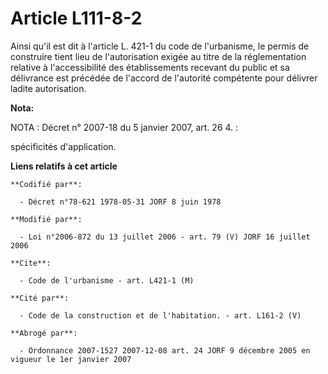 # Article L111-8-2

Ainsi qu'il est dit à l'article L. 421-1 du code de l'urbanisme, le permis de construire tient lieu de l'autorisation exigée
au titre de la réglementation relative à l'accessibilité des établissements recevant du public et sa délivrance est précédée
de l'accord de l'autorité compétente pour délivrer ladite autorisation.

**Nota:**

NOTA : Décret n° 2007-18 du 5 janvier 2007, art. 26 4. :

spécificités d'application.

**Liens relatifs à cet article**

	**Codifié par**:

	  - Décret n°78-621 1978-05-31 JORF 8 juin 1978

	**Modifié par**:

	  - Loi n°2006-872 du 13 juillet 2006 - art. 79 (V) JORF 16 juillet 2006

	**Cite**:

	  - Code de l'urbanisme - art. L421-1 (M)

	**Cité par**:

	  - Code de la construction et de l'habitation. - art. L161-2 (V)

	**Abrogé par**:

	  - Ordonnance 2007-1527 2007-12-08 art. 24 JORF 9 décembre 2005 en vigueur le 1er janvier 2007
